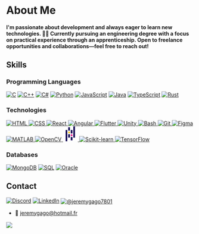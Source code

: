 # About Me

#### I'm passionate about development and always eager to learn new technologies. 🧑‍💻 Currently pursuing an engineering degree with a focus on practical experience through an apprenticeship. Open to freelance opportunities and collaborations—feel free to reach out!

## Skills

### Programming Languages

[![C](https://img.icons8.com/?size=48&id=shQTXiDQiQVR&format=png&color=000000)](https://en.wikipedia.org/wiki/C_(programming_language)) 
[![C++](https://img.icons8.com/?size=48&id=TpULddJc4gTh&format=png&color=000000)](https://en.wikipedia.org/wiki/C%2B%2B) 
[![C#](https://i.imgur.com/P5GZxv3.png)](https://docs.microsoft.com/en-us/dotnet/csharp/) 
[![Python](https://img.icons8.com/color/48/000000/python.png)](https://www.python.org/) 
[![JavaScript](https://img.icons8.com/color/48/000000/javascript.png)](https://developer.mozilla.org/en-US/docs/Web/JavaScript) 
[![Java](https://img.icons8.com/color/48/000000/java-coffee-cup-logo.png)](https://www.oracle.com/java/) 
[![TypeScript](https://img.icons8.com/color/48/000000/typescript.png)](https://www.typescriptlang.org/) 
[![Rust](https://img.icons8.com/?size=48&id=XWesbnSd4AUa&format=png&color=000000)](https://www.rust-lang.org/)

### Technologies

<p align="left">
  <!-- Frontend Technologies -->
  <a href="https://developer.mozilla.org/en-US/docs/Web/HTML" target="_blank" rel="noreferrer">
    <img src="https://img.icons8.com/color/48/000000/html-5.png" alt="HTML" width="48" height="48"/>
  </a>
  <a href="https://developer.mozilla.org/en-US/docs/Web/CSS" target="_blank" rel="noreferrer">
    <img src="https://img.icons8.com/color/48/000000/css3.png" alt="CSS" width="48" height="48"/>
  </a>
  <a href="https://reactjs.org/" target="_blank" rel="noreferrer">
    <img src="https://img.icons8.com/color/48/000000/react-native.png" alt="React" width="48" height="48"/>
  </a>
  <a href="https://angular.io/" target="_blank" rel="noreferrer">
    <img src="https://img.icons8.com/color/48/000000/angularjs.png" alt="Angular" width="48" height="48"/>
  </a>
  <a href="https://flutter.dev/" target="_blank" rel="noreferrer">
    <img src="https://img.icons8.com/color/48/000000/flutter.png" alt="Flutter" width="48" height="48"/>
  </a>
  <a href="https://unity.com/" target="_blank" rel="noreferrer">
    <img src="https://img.icons8.com/color/48/000000/unity.png" alt="Unity" width="48" height="48"/>
  </a>

  <!-- Development Tools -->
  <a href="https://www.gnu.org/software/bash/" target="_blank" rel="noreferrer">
    <img src="https://img.icons8.com/color/48/000000/bash.png" alt="Bash" width="48" height="48"/>
  </a>
  <a href="https://git-scm.com/" target="_blank" rel="noreferrer">
    <img src="https://img.icons8.com/color/48/000000/git.png" alt="Git" width="48" height="48"/>
  </a>

  <!-- Design and Data Tools -->
  <a href="https://www.figma.com/" target="_blank" rel="noreferrer">
    <img src="https://www.vectorlogo.zone/logos/figma/figma-icon.svg" alt="Figma" width="40" height="40"/>
  </a>
  <a href="https://www.mathworks.com/" target="_blank" rel="noreferrer">
    <img src="https://upload.wikimedia.org/wikipedia/commons/2/21/Matlab_Logo.png" alt="MATLAB" width="40" height="40"/>
  </a>
  <a href="https://opencv.org/" target="_blank" rel="noreferrer">
    <img src="https://www.vectorlogo.zone/logos/opencv/opencv-icon.svg" alt="OpenCV" width="40" height="40"/>
  </a>
  <a href="https://pandas.pydata.org/" target="_blank" rel="noreferrer">
    <img src="https://raw.githubusercontent.com/devicons/devicon/2ae2a900d2f041da66e950e4d48052658d850630/icons/pandas/pandas-original.svg" alt="Pandas" width="40" height="40"/>
  </a>
  <a href="https://scikit-learn.org/" target="_blank" rel="noreferrer">
    <img src="https://upload.wikimedia.org/wikipedia/commons/0/05/Scikit_learn_logo_small.svg" alt="Scikit-learn" width="40" height="40"/>
  </a>
  <a href="https://www.tensorflow.org" target="_blank" rel="noreferrer">
    <img src="https://www.vectorlogo.zone/logos/tensorflow/tensorflow-icon.svg" alt="TensorFlow" width="40" height="40"/>
  </a>
</p>

### Databases

[![MongoDB](https://img.icons8.com/color/48/000000/mongodb.png)](https://www.mongodb.com/) 
[![SQL](https://img.icons8.com/?size=48&id=UFF3hmipmJ2V&format=png&color=000000)](https://www.sql.com/) 
[![Oracle](https://img.icons8.com/?size=48&id=39913&format=png&color=000000)](https://www.oracle.com/) 

## Contact

[![Discord](https://img.icons8.com/?size=48&id=2mIgusGquJFz&format=png&color=000000)](https://discord.com/users/Yolke#6345) 
[![LinkedIn](https://img.icons8.com/?size=48&id=13930&format=png&color=000000)](https://www.linkedin.com/in/j%C3%A9r%C3%A9my-gago-b9615a1a4/) 
<a href="https://www.hackerrank.com/@jeremygago7801" target="blank"><img align="center" src="https://raw.githubusercontent.com/rahuldkjain/github-profile-readme-generator/master/src/images/icons/Social/hackerrank.svg" alt="@jeremygago7801" height="48" width="48" /></a>

- 📧 [jeremygago@hotmail.fr](mailto:jeremygago@hotmail.fr)


<a href="https://github.com/Yolke">
  <img height=200 align="center" src="https://github-readme-stats.vercel.app/api/top-langs?username=Yolke&layout=compact&langs_count=8&card_width=320" />
</a>
